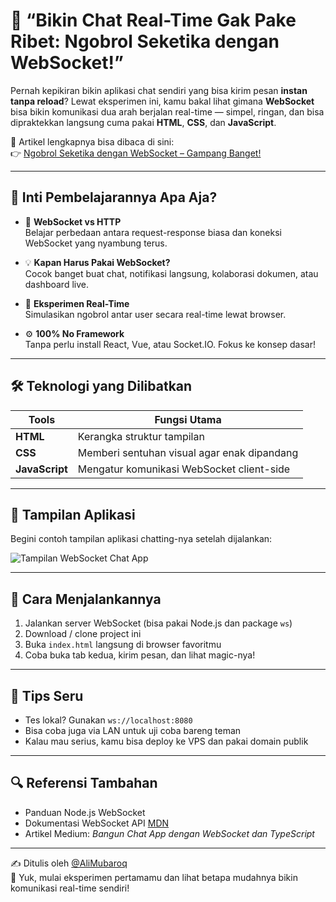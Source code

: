 # 💬 “Bikin Chat Real-Time Gak Pake Ribet: Ngobrol Seketika dengan WebSocket!”

Pernah kepikiran bikin aplikasi chat sendiri yang bisa kirim pesan **instan tanpa reload**? Lewat eksperimen ini, kamu bakal lihat gimana **WebSocket** bisa bikin komunikasi dua arah berjalan real-time — simpel, ringan, dan bisa dipraktekkan langsung cuma pakai **HTML**, **CSS**, dan **JavaScript**.

🔗 Artikel lengkapnya bisa dibaca di sini:  
👉 [Ngobrol Seketika dengan WebSocket – Gampang Banget!](https://medium.com/@mubaroqali19/bikin-chat-real-time-gak-pake-ribet-ngobrol-seketika-dengan-websocket-23e8c1263247)

---

## 🧠 Inti Pembelajarannya Apa Aja?

- 🔄 **WebSocket vs HTTP**  
  Belajar perbedaan antara request-response biasa dan koneksi WebSocket yang nyambung terus.

- 💡 **Kapan Harus Pakai WebSocket?**  
  Cocok banget buat chat, notifikasi langsung, kolaborasi dokumen, atau dashboard live.

- 🧪 **Eksperimen Real-Time**  
  Simulasikan ngobrol antar user secara real-time lewat browser.

- ⚙️ **100% No Framework**  
  Tanpa perlu install React, Vue, atau Socket.IO. Fokus ke konsep dasar!

---

## 🛠 Teknologi yang Dilibatkan

| Tools         | Fungsi Utama                                    |
|---------------|-------------------------------------------------|
| **HTML**      | Kerangka struktur tampilan                     |
| **CSS**       | Memberi sentuhan visual agar enak dipandang    |
| **JavaScript**| Mengatur komunikasi WebSocket client-side      |

---

## 📸 Tampilan Aplikasi  
Begini contoh tampilan aplikasi chatting-nya setelah dijalankan:

![Tampilan WebSocket Chat App](https://miro.medium.com/v2/resize:fit:1100/format:webp/1*UBKHhAa0b-4IH9Wi-QyG2g.png)

---

## 🔧 Cara Menjalankannya

1. Jalankan server WebSocket (bisa pakai Node.js dan package `ws`)
2. Download / clone project ini
3. Buka `index.html` langsung di browser favoritmu
4. Coba buka tab kedua, kirim pesan, dan lihat magic-nya!

---

## 📝 Tips Seru

- Tes lokal? Gunakan `ws://localhost:8080`
- Bisa coba juga via LAN untuk uji coba bareng teman
- Kalau mau serius, kamu bisa deploy ke VPS dan pakai domain publik

---

## 🔍 Referensi Tambahan

- Panduan Node.js WebSocket
- Dokumentasi WebSocket API [MDN](https://developer.mozilla.org/en-US/docs/Web/API/WebSocket)
- Artikel Medium: *Bangun Chat App dengan WebSocket dan TypeScript*

---

✍️ Ditulis oleh [@AliMubaroq](https://medium.com/@mubaroqali19)  
🚀 Yuk, mulai eksperimen pertamamu dan lihat betapa mudahnya bikin komunikasi real-time sendiri!
